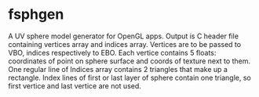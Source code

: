 # fsphgen
A UV sphere model generator for OpenGL apps.
Output is C header file containing vertices array and indices array.
Vertices are to be passed to VBO, indices respectively to EBO.
Each vertice contains 5 floats: coordinates of point on sphere surface and coords of texture next to them.
One regular line of Indices array contains 2 triangles that make up a rectangle.
Index lines of first or last layer of sphere contain one triangle, so first vertice and last vertice are not used.

